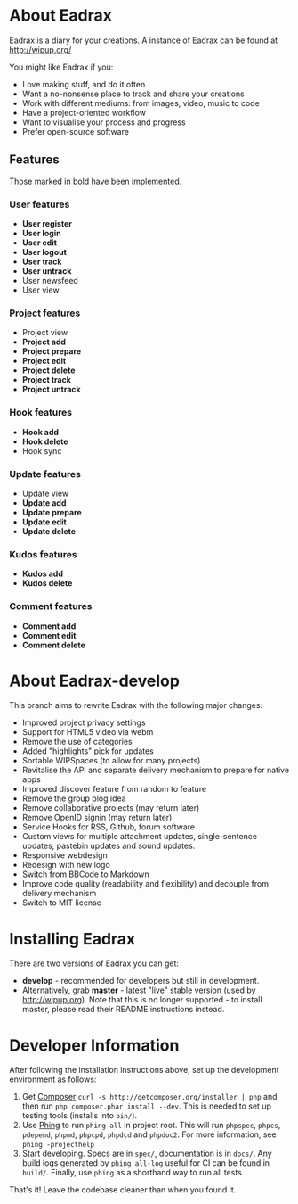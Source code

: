 # About Eadrax

Eadrax is a diary for your creations. A instance of Eadrax can be found at
http://wipup.org/

You might like Eadrax if you:
 * Love making stuff, and do it often
 * Want a no-nonsense place to track and share your creations
 * Work with different mediums: from images, video, music to code
 * Have a project-oriented workflow
 * Want to visualise your process and progress
 * Prefer open-source software

## Features

Those marked in bold have been implemented.

### User features

 * **User register**
 * **User login**
 * **User edit**
 * **User logout**
 * **User track**
 * **User untrack**
 * User newsfeed
 * User view

### Project features

 * Project view
 * **Project add**
 * **Project prepare**
 * **Project edit**
 * **Project delete**
 * **Project track**
 * **Project untrack**

### Hook features

 * **Hook add**
 * **Hook delete**
 * Hook sync

### Update features

 * Update view
 * **Update add**
 * **Update prepare**
 * **Update edit**
 * **Update delete**

### Kudos features

 * **Kudos add**
 * **Kudos delete**

### Comment features

 * **Comment add**
 * **Comment edit**
 * **Comment delete**

# About Eadrax-develop

This branch aims to rewrite Eadrax with the following major changes:

 * Improved project privacy settings
 * Support for HTML5 video via webm
 * Remove the use of categories
 * Added "highlights" pick for updates
 * Sortable WIPSpaces (to allow for many projects)
 * Revitalise the API and separate delivery mechanism to prepare for native apps
 * Improved discover feature from random to feature
 * Remove the group blog idea
 * Remove collaborative projects (may return later)
 * Remove OpenID signin (may return later)
 * Service Hooks for RSS, Github, forum software
 * Custom views for multiple attachment updates, single-sentence updates,
   pastebin updates and sound updates.
 * Responsive webdesign
 * Redesign with new logo
 * Switch from BBCode to Markdown
 * Improve code quality (readability and flexibility) and decouple from delivery
   mechanism
 * Switch to MIT license

# Installing Eadrax

There are two versions of Eadrax you can get:

  * **develop** - recommended for developers but still in development.
  * Alternatively, grab **master** - latest "live" stable version (used by
    http://wipup.org). Note that this is no longer supported - to install
    master, please read their README instructions instead.

# Developer Information

After following the installation instructions above, set up the development
environment as follows:

1. Get [Composer](http://getcomposer.org) `curl -s
   http://getcomposer.org/installer | php` and then run `php composer.phar
   install --dev`. This is needed to set up testing tools (installs into
   `bin/`).
2. Use [Phing](http://www.phing.info/) to run `phing all` in project root. This
   will run `phpspec`, `phpcs`, `pdepend`, `phpmd`, `phpcpd`, `phpdcd`
   and `phpdoc2`. For more information, see `phing -projecthelp`
3. Start developing. Specs are in `spec/`, documentation is in `docs/`. Any
   build logs generated by `phing all-log` useful for CI can be found in
   `build/`. Finally, use `phing` as a shorthand way to run all tests.

That's it! Leave the codebase cleaner than when you found it.
